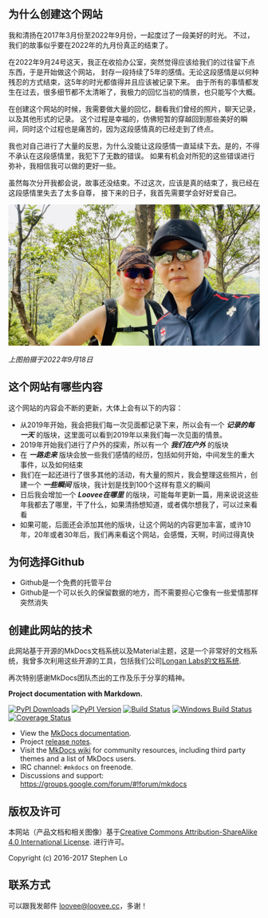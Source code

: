 ## 为什么创建这个网站

我和清扬在2017年3月份至2022年9月份，一起度过了一段美好的时光。
不过，我们的故事似乎要在2022年的九月份真正的结束了。

在2022年9月24号这天，我正在收拾办公室，突然觉得应该给我们的过往留下点东西，于是开始做这个网站，
封存一段持续了5年的感情。无论这段感情是以何种残忍的方式结束，这5年的时光都值得并且应该被记录下来。
由于所有的事情都发生在过去，很多细节都不太清晰了，我极力的回忆当初的情景，也只能写个大概。

在创建这个网站的时候，我需要做大量的回忆，翻看我们曾经的照片，聊天记录，以及其他形式的记录。
这个过程是幸福的，仿佛短暂的穿越回到那些美好的瞬间，同时这个过程也是痛苦的，因为这段感情真的已经走到了终点。

我也对自己进行了大量的反思，为什么没能让这段感情一直延续下去。是的，不得不承认在这段感情里，我犯下了无数的错误。
如果有机会对所犯的这些错误进行弥补，我相信我可以做的更好一些。

虽然每次分开我都会说，故事还没结束。不过这次，应该是真的结束了，我已经在这段感情里失去了太多自尊，
接下来的日子，我首先需要学会好好爱自己。

![](https://raw.githubusercontent.com/helloqingyang/mkdocs/main/docs/images/Others/index1.jpg)

*上图拍摄于2022年9月18日*

## 这个网站有哪些内容

这个网站的内容会不断的更新，大体上会有以下的内容：

* 从2019年开始，我会把我们每一次见面都记录下来，所以会有一个 ***记录的每一天*** 的版块，这里面可以看到2019年以来我们每一次见面的情景。
* 2019年开始我们进行了户外的探索，所以有一个 ***我们在户外*** 的版块
* 在 ***一路走来*** 版块会放一些我们感情的经历，包括如何开始，中间发生的重大事件，以及如何结束
* 我们在一起还进行了很多其他的活动，有大量的照片，我会整理这些照片，创建一个 ***一些瞬间*** 版块，我计划是找到100个这样有意义的瞬间
* 日后我会增加一个 ***Loovee在哪里*** 的版块，可能每年更新一篇，用来说说这些年我都去了哪里，干了什么，如果清扬想知道，或者偶尔想我了，可以过来看看
* 如果可能，后面还会添加其他的版块，让这个网站的内容更加丰富，或许10年，20年或者30年后，我们再来看这个网站，会感慨，天啊，时间过得真快

## 为何选择Github

* Github是一个免费的托管平台
* Github是一个可以长久的保留数据的地方，而不需要担心它像有一些爱情那样突然消失

## 创建此网站的技术

此网站基于开源的MkDocs文档系统以及Material主题，这是一个非常好的文档系统，我曾多次利用这些开源的工具，包括我们公司[Longan Labs的文档系统](docs.longan-labs.cc).

再次特别感谢MkDocs团队杰出的工作及乐于分享的精神。

**Project documentation with Markdown.**

[![PyPI Downloads][pypi-dl-image]][pypi-dl-link]
[![PyPI Version][pypi-v-image]][pypi-v-link]
[![Build Status][travis-image]][travis-link]
[![Windows Build Status][appveyor-image]][appveyor-link]
[![Coverage Status][codecov-image]][codecov-link]

- View the [MkDocs documentation][mkdocs].
- Project [release notes][release-notes].
- Visit the [MkDocs wiki](https://github.com/mkdocs/mkdocs/wiki) for community
  resources, including third party themes and a list of MkDocs users.
- IRC channel: `#mkdocs` on freenode.
- Discussions and support: <https://groups.google.com/forum/#!forum/mkdocs>

[appveyor-image]: https://img.shields.io/appveyor/ci/d0ugal/mkdocs/master.png
[appveyor-link]: https://ci.appveyor.com/project/d0ugal/mkdocs
[codecov-image]: http://codecov.io/github/mkdocs/mkdocs/coverage.svg?branch=master
[codecov-link]: http://codecov.io/github/mkdocs/mkdocs?branch=master
[landscape-image]: https://landscape.io/github/mkdocs/mkdocs/master/landscape.svg?style=flat-square
[landscape-link]: https://landscape.io/github/mkdocs/mkdocs/master
[pypi-dl-image]: https://img.shields.io/pypi/dm/mkdocs.png
[pypi-dl-link]: https://pypi.python.org/pypi/mkdocs
[pypi-v-image]: https://img.shields.io/pypi/v/mkdocs.png
[pypi-v-link]: https://pypi.python.org/pypi/mkdocs
[travis-image]: https://img.shields.io/travis/mkdocs/mkdocs/master.png
[travis-link]: https://travis-ci.org/mkdocs/mkdocs

[mkdocs]: http://www.mkdocs.org
[release-notes]: http://www.mkdocs.org/about/release-notes/

## 版权及许可

本网站（产品文档和相关图像）基于<a rel="license" href="http://creativecommons.org/licenses/by-sa/4.0/">Creative Commons Attribution-ShareAlike 4.0 International License</a>. <a rel="license" href="http://creativecommons.org/licenses/by-sa/4.0/"> </a>进行许可。

Copyright (c) 2016-2017 Stephen Lo

## 联系方式

可以跟我发邮件 [loovee@loovee.cc](loovee@loovee.cc)，多谢！


